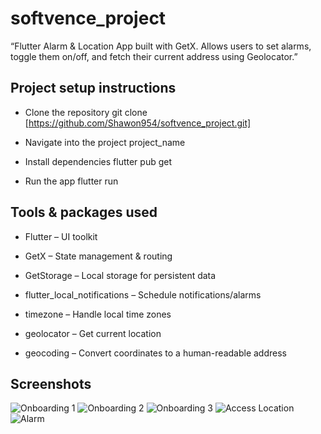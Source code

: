 # softvence_project

“Flutter Alarm & Location App built with GetX. Allows users to set alarms, toggle them on/off, and fetch their current address using Geolocator.”


## Project setup instructions

* Clone the repository
git clone [https://github.com/Shawon954/softvence_project.git]

* Navigate into the project
project_name

* Install dependencies
flutter pub get

* Run the app
flutter run


## Tools & packages used

* Flutter – UI toolkit

* GetX – State management & routing

* GetStorage – Local storage for persistent data

* flutter_local_notifications – Schedule notifications/alarms

* timezone – Handle local time zones

* geolocator – Get current location

* geocoding – Convert coordinates to a human-readable address
  
## Screenshots

![Onboarding 1](https://github.com/Shawon954/softvence_project/raw/master/assets/screenshort/screen1.jpg)
![Onboarding 2](https://github.com/Shawon954/softvence_project/raw/master/assets/screenshort/screen2.jpg)
![Onboarding 3](https://github.com/Shawon954/softvence_project/raw/master/assets/screenshort/screen3.jpg)
![Access Location](https://github.com/Shawon954/softvence_project/raw/master/assets/screenshort/screen4.jpg)
![Alarm](https://github.com/Shawon954/softvence_project/raw/master/assets/screenshort/screen5.jpg)
